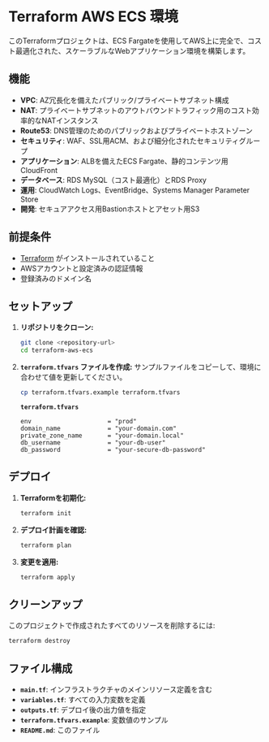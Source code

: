 # Terraform AWS ECS 環境

このTerraformプロジェクトは、ECS Fargateを使用してAWS上に完全で、コスト最適化された、スケーラブルなWebアプリケーション環境を構築します。

## 機能

- **VPC**: AZ冗長化を備えたパブリック/プライベートサブネット構成
- **NAT**: プライベートサブネットのアウトバウンドトラフィック用のコスト効率的なNATインスタンス
- **Route53**: DNS管理のためのパブリックおよびプライベートホストゾーン
- **セキュリティ**: WAF、SSL用ACM、および細分化されたセキュリティグループ
- **アプリケーション**: ALBを備えたECS Fargate、静的コンテンツ用CloudFront
- **データベース**: RDS MySQL（コスト最適化）とRDS Proxy
- **運用**: CloudWatch Logs、EventBridge、Systems Manager Parameter Store
- **開発**: セキュアアクセス用Bastionホストとアセット用S3

## 前提条件

- [Terraform](https://learn.hashicorp.com/tutorials/terraform/install-cli) がインストールされていること
- AWSアカウントと設定済みの認証情報
- 登録済みのドメイン名

## セットアップ

1. **リポジトリをクローン:**
   ```sh
   git clone <repository-url>
   cd terraform-aws-ecs
   ```

2. **`terraform.tfvars` ファイルを作成:**
   サンプルファイルをコピーして、環境に合わせて値を更新してください。
   ```sh
   cp terraform.tfvars.example terraform.tfvars
   ```
   **`terraform.tfvars`**
   ```hcl
   env                     = "prod"
   domain_name             = "your-domain.com"
   private_zone_name       = "your-domain.local"
   db_username             = "your-db-user"
   db_password             = "your-secure-db-password"
   ```

## デプロイ

1. **Terraformを初期化:**
   ```sh
   terraform init
   ```

2. **デプロイ計画を確認:**
   ```sh
   terraform plan
   ```

3. **変更を適用:**
   ```sh
   terraform apply
   ```

## クリーンアップ

このプロジェクトで作成されたすべてのリソースを削除するには:
```sh
terraform destroy
```

## ファイル構成

- **`main.tf`**: インフラストラクチャのメインリソース定義を含む
- **`variables.tf`**: すべての入力変数を定義
- **`outputs.tf`**: デプロイ後の出力値を指定
- **`terraform.tfvars.example`**: 変数値のサンプル
- **`README.md`**: このファイル
